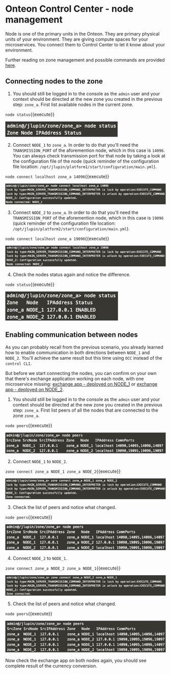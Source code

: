 # Onteon Control Center - node management

Node is one of the primary units in the Onteon. They are primary physical units of your environment. They are giving compute spaces for your microservices. You connect them to Control Center to let it know about your environment.

Further reading on zone management and possible commands are provided [here](https://jlupin.io/documentation/jlupin-platform-control-center-161/page/commands-node.html).

## Connecting nodes to the zone

1. You should still be logged in to the console as the `admin` user and your context should be directed at the new zone you created in the previous step: `zone_a`. First list available nodes in the current zone.

  `node status`{{execute}}

  ![Node status before connect](assets/jpcc_node_status_prev.png)

2. Connect `NODE_1` to `zone_a`. In order to do that you'll need the `TRANSMISSION_PORT` of the aforemention node, which in this case is `14096`. You can always check transmission port for that node by taking a look at the configuration file of the node (quick reminder of the configuration file location: `/opt/jlupin/platform1/start/configuration/main.yml`).

  `node connect localhost zone_a 14096`{{execute}}

  ![Node connect NODE_1](assets/jpcc_node_connect_node_1.png)

3. Connect `NODE_2` to `zone_a`. In order to do that you'll need the `TRANSMISSION_PORT` of the aforemention node, which in this case is `19096` (quick reminder of the configuration file location: `/opt/jlupin/platform2/start/configuration/main.yml`).

  `node connect localhost zone_a 19096`{{execute}}

  ![Node connect NODE_1](assets/jpcc_node_connect_node_2.png)

4. Check the nodes status again and notice the difference.

  `node status`{{execute}}

  ![Node status before connect](assets/jpcc_node_status_post.png)

## Enabling communication between nodes

As you can probably recall from the previous scenario, you already learned how to enable communication in both directions between `NODE_1` and `NODE_2`. You'll achieve the same result but this time using `OCC` instead of the `control CLI`.

But before we start connecting the nodes, you can confirm on your own that there's exchange application working on each node, with one microservice missing: [exchange app - deployed on NODE_1](https://[[HOST_SUBDOMAIN]]-13000-[[KATACODA_HOST]].environments.katacoda.com/exchange/) or [exchange app - deployed on NODE_2](https://[[HOST_SUBDOMAIN]]-18000-[[KATACODA_HOST]].environments.katacoda.com/exchange/).

1. You should still be logged in to the console as the `admin` user and your context should be directed at the new zone you created in the previous step: `zone_a`. First list peers of all the nodes that are connected to the zone `zone_a`.

  `node peers`{{execute}}

  ![Node peers before enabling communication](assets/jpcc_node_peers_prev.png)

2. Connect `NODE_1` to `NODE_2`.

  `zone connect zone_a NODE_1 zone_a NODE_2`{{execute}}

  ![Connect NODE_1 -> NODE_2](assets/jpcc_node1_connect_zone.png)

3. Check the list of peers and notice what changed.

  `node peers`{{execute}}

  ![Node peers with communication NODE_1 -> NODE_2](assets/jpcc_node_1_to_node2.png)

4. Connect `NODE_2` to `NODE_1`.

  `zone connect zone_a NODE_2 zone_a NODE_1`{{execute}}

  ![Connect NODE_2 -> NODE_1](assets/jpcc_node2_connect_zone.png)

5. Check the list of peers and notice what changed.

  `node peers`{{execute}}

  ![Node peers with complete communication](assets/jpcc_node_peers_post.png)

Now check the exchange app on both nodes again, you should see complete result of the currency conversion.
